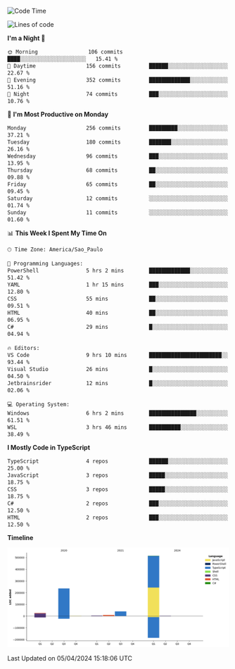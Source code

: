 <!--START_SECTION:waka-->
![Code Time](http://img.shields.io/badge/Code%20Time-2%2C407%20hrs%2027%20mins-blue)

![Lines of code](https://img.shields.io/badge/From%20Hello%20World%20I%27ve%20Written-831.1%20thousand%20lines%20of%20code-blue)

**I'm a Night 🦉** 

```text
🌞 Morning                106 commits         ████░░░░░░░░░░░░░░░░░░░░░   15.41 % 
🌆 Daytime                156 commits         ██████░░░░░░░░░░░░░░░░░░░   22.67 % 
🌃 Evening                352 commits         █████████████░░░░░░░░░░░░   51.16 % 
🌙 Night                  74 commits          ███░░░░░░░░░░░░░░░░░░░░░░   10.76 % 
```
📅 **I'm Most Productive on Monday** 

```text
Monday                   256 commits         █████████░░░░░░░░░░░░░░░░   37.21 % 
Tuesday                  180 commits         ███████░░░░░░░░░░░░░░░░░░   26.16 % 
Wednesday                96 commits          ███░░░░░░░░░░░░░░░░░░░░░░   13.95 % 
Thursday                 68 commits          ██░░░░░░░░░░░░░░░░░░░░░░░   09.88 % 
Friday                   65 commits          ██░░░░░░░░░░░░░░░░░░░░░░░   09.45 % 
Saturday                 12 commits          ░░░░░░░░░░░░░░░░░░░░░░░░░   01.74 % 
Sunday                   11 commits          ░░░░░░░░░░░░░░░░░░░░░░░░░   01.60 % 
```


📊 **This Week I Spent My Time On** 

```text
🕑︎ Time Zone: America/Sao_Paulo

💬 Programming Languages: 
PowerShell               5 hrs 2 mins        █████████████░░░░░░░░░░░░   51.42 % 
YAML                     1 hr 15 mins        ███░░░░░░░░░░░░░░░░░░░░░░   12.80 % 
CSS                      55 mins             ██░░░░░░░░░░░░░░░░░░░░░░░   09.51 % 
HTML                     40 mins             ██░░░░░░░░░░░░░░░░░░░░░░░   06.95 % 
C#                       29 mins             █░░░░░░░░░░░░░░░░░░░░░░░░   04.94 % 

🔥 Editors: 
VS Code                  9 hrs 10 mins       ███████████████████████░░   93.44 % 
Visual Studio            26 mins             █░░░░░░░░░░░░░░░░░░░░░░░░   04.50 % 
Jetbrainsrider           12 mins             █░░░░░░░░░░░░░░░░░░░░░░░░   02.06 % 

💻 Operating System: 
Windows                  6 hrs 2 mins        ███████████████░░░░░░░░░░   61.51 % 
WSL                      3 hrs 46 mins       ██████████░░░░░░░░░░░░░░░   38.49 % 
```

**I Mostly Code in TypeScript** 

```text
TypeScript               4 repos             ██████░░░░░░░░░░░░░░░░░░░   25.00 % 
JavaScript               3 repos             █████░░░░░░░░░░░░░░░░░░░░   18.75 % 
CSS                      3 repos             █████░░░░░░░░░░░░░░░░░░░░   18.75 % 
C#                       2 repos             ███░░░░░░░░░░░░░░░░░░░░░░   12.50 % 
HTML                     2 repos             ███░░░░░░░░░░░░░░░░░░░░░░   12.50 % 
```



**Timeline**

![Lines of Code chart](https://raw.githubusercontent.com/jonhoffmam/jonhoffmam/master/assets/bar_graph.png)


 Last Updated on 05/04/2024 15:18:06 UTC
<!--END_SECTION:waka-->
